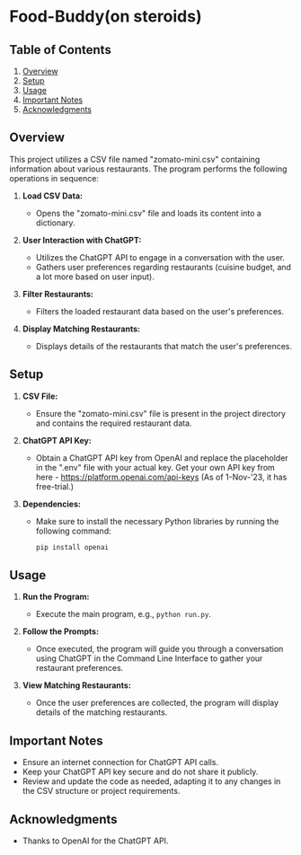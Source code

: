 # Food-Buddy(on steroids)

## Table of Contents
1. [Overview](#overview)
2. [Setup](#setup)
3. [Usage](#usage)
4. [Important Notes](#important-notes)
5. [Acknowledgments](#acknowledgments)

## Overview

This project utilizes a CSV file named "zomato-mini.csv" containing information about various restaurants. The program performs the following operations in sequence:

1. **Load CSV Data:**
   - Opens the "zomato-mini.csv" file and loads its content into a dictionary.

2. **User Interaction with ChatGPT:**
   - Utilizes the ChatGPT API to engage in a conversation with the user.
   - Gathers user preferences regarding restaurants (cuisine budget, and a lot more based on user input).

3. **Filter Restaurants:**
   - Filters the loaded restaurant data based on the user's preferences.

4. **Display Matching Restaurants:**
   - Displays details of the restaurants that match the user's preferences.

## Setup

1. **CSV File:**
   - Ensure the "zomato-mini.csv" file is present in the project directory and contains the required restaurant data.

2. **ChatGPT API Key:**
   - Obtain a ChatGPT API key from OpenAI and replace the placeholder in the ".env" file with your actual key. Get your own API key from here -          https://platform.openai.com/api-keys (As of 1-Nov-'23, it has free-trial.)

3. **Dependencies:**
   - Make sure to install the necessary Python libraries by running the following command:
     ```bash
     pip install openai
     ```

## Usage

1. **Run the Program:**
   - Execute the main program, e.g., `python run.py`.

2. **Follow the Prompts:**
   - Once executed, the program will guide you through a conversation using ChatGPT in the Command Line Interface to gather your restaurant preferences.

3. **View Matching Restaurants:**
   - Once the user preferences are collected, the program will display details of the matching restaurants.

## Important Notes

- Ensure an internet connection for ChatGPT API calls.
- Keep your ChatGPT API key secure and do not share it publicly.
- Review and update the code as needed, adapting it to any changes in the CSV structure or project requirements.

## Acknowledgments

- Thanks to OpenAI for the ChatGPT API.
